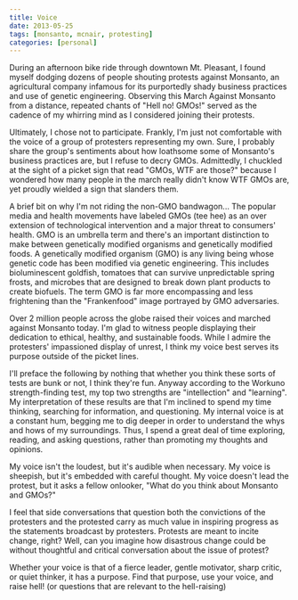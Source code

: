 ```yaml
---
title: Voice
date: 2013-05-25
tags: [monsanto, mcnair, protesting]
categories: [personal]
---
```


During an afternoon bike ride through downtown Mt. Pleasant, I found myself
dodging dozens of people shouting protests against Monsanto, an agricultural
company infamous for its purportedly shady business practices and use of genetic
engineering. Observing this March Against Monsanto from a distance, repeated
chants of "Hell no! GMOs!" served as the cadence of my whirring mind as I
considered joining their protests.

Ultimately, I chose not to participate. Frankly, I'm just not comfortable with
the voice of a group of protesters representing my own. Sure, I probably share
the group's sentiments about how loathsome some of Monsanto's business practices
are, but I refuse to decry GMOs. Admittedly, I chuckled at the sight of a picket
sign that read "GMOs, WTF are those?" because I wondered how many people in the
march really didn't know WTF GMOs are, yet proudly wielded a sign that slanders
them.

A brief bit on why I'm not riding the non-GMO bandwagon... The popular media and
health movements have labeled GMOs (tee hee) as an over extension of
technological intervention and a major threat to consumers' health. GMO is an
umbrella term and there's an important distinction to make between genetically
modified organisms and genetically modified foods. A genetically modified
organism (GMO) is any living being whose genetic code has been modified via
genetic engineering. This includes bioluminescent goldfish, tomatoes that can
survive unpredictable spring frosts, and microbes that are designed to break
down plant products to create biofuels. The term GMO is far more encompassing
and less frightening than the "Frankenfood" image portrayed by GMO adversaries.

Over 2 million people across the globe raised their voices and marched against
Monsanto today. I'm glad to witness people displaying their dedication to
ethical, healthy, and sustainable foods. While I admire the protesters'
impassioned display of unrest, I think my voice best serves its purpose outside
of the picket lines.

I'll preface the following by nothing that whether you think these sorts of
tests are bunk or not, I think they're fun. Anyway according to the Workuno
strength-finding test, my top two strengths are "intellection" and "learning".
My interpretation of these results are that I'm inclined to spend my time
thinking, searching for information, and questioning. My internal voice is at a
constant hum, begging me to dig deeper in order to understand the whys and hows
of my surroundings. Thus, I spend a great deal of time exploring, reading, and
asking questions, rather than promoting my thoughts and opinions.

My voice isn't the loudest, but it's audible when necessary. My voice is
sheepish, but it's embedded with careful thought. My voice doesn't lead the
protest, but it asks a fellow onlooker, "What do you think about Monsanto and
GMOs?"

I feel that side conversations that question both the convictions of the
protesters and the protested carry as much value in inspiring progress as the
statements broadcast by protesters. Protests are meant to incite change, right?
Well, can you imagine how disastrous change could be without thoughtful and
critical conversation about the issue of protest?

Whether your voice is that of a fierce leader, gentle motivator, sharp critic,
or quiet thinker, it has a purpose. Find that purpose, use your voice, and raise
hell! (or questions that are relevant to the hell-raising)

